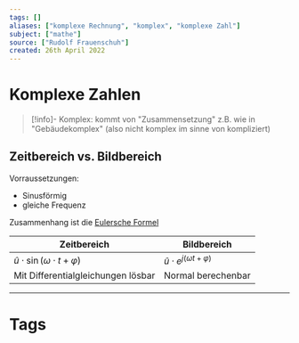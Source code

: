 ```yaml
---
tags: []
aliases: ["komplexe Rechnung", "komplex", "komplexe Zahl"]
subject: ["mathe"]
source: ["Rudolf Frauenschuh"]
created: 26th April 2022
---
```


# Komplexe Zahlen

> [!info]- Komplex: kommt von "Zusammensetzung"
> z.B. wie in "Gebäudekomplex" (also nicht komplex im sinne von kompliziert)




## Zeitbereich vs. Bildbereich

Vorraussetzungen:
- Sinusförmig
- gleiche Frequenz

Zusammenhang ist die [Eulersche Formel](Eulersche%20Formel.md)

| Zeitbereich                               | Bildbereich                            |
| ----------------------------------------- | -------------------------------------- |
| $\hat{u}\cdot\sin(\omega\cdot t+\varphi)$ | $\hat{u}\cdot e^{j(\omega t+\varphi)}$ |
| Mit Differentialgleichungen lösbar        | Normal berechenbar                                    |

---

# Tags